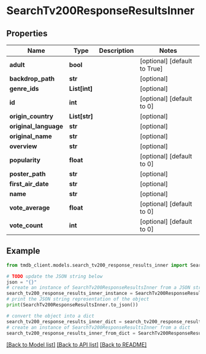 # SearchTv200ResponseResultsInner


## Properties

Name | Type | Description | Notes
------------ | ------------- | ------------- | -------------
**adult** | **bool** |  | [optional] [default to True]
**backdrop_path** | **str** |  | [optional] 
**genre_ids** | **List[int]** |  | [optional] 
**id** | **int** |  | [optional] [default to 0]
**origin_country** | **List[str]** |  | [optional] 
**original_language** | **str** |  | [optional] 
**original_name** | **str** |  | [optional] 
**overview** | **str** |  | [optional] 
**popularity** | **float** |  | [optional] [default to 0]
**poster_path** | **str** |  | [optional] 
**first_air_date** | **str** |  | [optional] 
**name** | **str** |  | [optional] 
**vote_average** | **float** |  | [optional] [default to 0]
**vote_count** | **int** |  | [optional] [default to 0]

## Example

```python
from tmdb_client.models.search_tv200_response_results_inner import SearchTv200ResponseResultsInner

# TODO update the JSON string below
json = "{}"
# create an instance of SearchTv200ResponseResultsInner from a JSON string
search_tv200_response_results_inner_instance = SearchTv200ResponseResultsInner.from_json(json)
# print the JSON string representation of the object
print(SearchTv200ResponseResultsInner.to_json())

# convert the object into a dict
search_tv200_response_results_inner_dict = search_tv200_response_results_inner_instance.to_dict()
# create an instance of SearchTv200ResponseResultsInner from a dict
search_tv200_response_results_inner_from_dict = SearchTv200ResponseResultsInner.from_dict(search_tv200_response_results_inner_dict)
```
[[Back to Model list]](../README.md#documentation-for-models) [[Back to API list]](../README.md#documentation-for-api-endpoints) [[Back to README]](../README.md)


